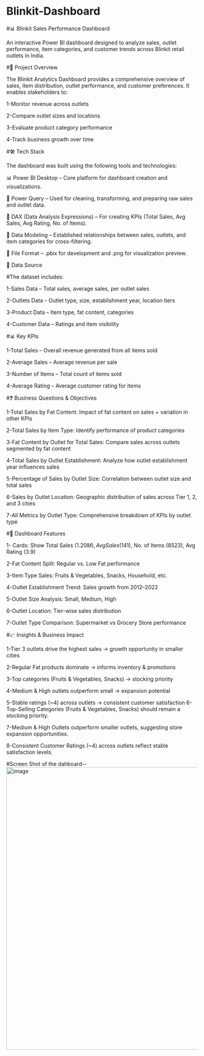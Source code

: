 # Blinkit-Dashboard
#📊 Blinkit Sales Performance Dashboard

An interactive Power BI dashboard designed to analyze sales, outlet performance, item categories, and customer trends across Blinkit retail outlets in India.

#📌 Project Overview

The Blinkit Analytics Dashboard provides a comprehensive overview of sales, item distribution, outlet performance, and customer preferences.
It enables stakeholders to:

1-Monitor revenue across outlets

2-Compare outlet sizes and locations

3-Evaluate product category performance

4-Track business growth over time

#🛠️ Tech Stack

The dashboard was built using the following tools and technologies:

📊 Power BI Desktop – Core platform for dashboard creation and visualizations.

📂 Power Query – Used for cleaning, transforming, and preparing raw sales and outlet data.

🧠 DAX (Data Analysis Expressions) – For creating KPIs (Total Sales, Avg Sales, Avg Rating, No. of Items).

📝 Data Modeling – Established relationships between sales, outlets, and item categories for cross-filtering.

📁 File Format – .pbix for development and .png for visualization preview.

📂 Data Source

#The dataset includes:

1-Sales Data – Total sales, average sales, per outlet sales

2-Outlets Data – Outlet type, size, establishment year, location tiers

3-Product Data – Item type, fat content, categories

4-Customer Data – Ratings and item visibility

#📊 Key KPIs

1-Total Sales – Overall revenue generated from all items sold

2-Average Sales – Average revenue per sale

3-Number of Items – Total count of items sold

4-Average Rating – Average customer rating for items

#❓ Business Questions & Objectives

1-Total Sales by Fat Content:
Impact of fat content on sales + variation in other KPIs

2-Total Sales by Item Type:
  Identify performance of product categories

3-Fat Content by Outlet for Total Sales:
 Compare sales across outlets segmented by fat content

4-Total Sales by Outlet Establishment:
 Analyze how outlet establishment year influences sales

5-Percentage of Sales by Outlet Size:
    Correlation between outlet size and total sales

6-Sales by Outlet Location:
 Geographic distribution of sales across Tier 1, 2, and 3 cities

7-All Metrics by Outlet Type:
Comprehensive breakdown of KPIs by outlet type

#🔑 Dashboard Features

1- Cards: Show Total Sales ($1.20M), Avg Sales ($141), No. of Items (8523), Avg Rating (3.9)

2-Fat Content Split: Regular vs. Low Fat performance

3-Item Type Sales: Fruits & Vegetables, Snacks, Household, etc.

4-Outlet Establishment Trend: Sales growth from 2012–2022

5-Outlet Size Analysis: Small, Medium, High

6-Outlet Location: Tier-wise sales distribution

7-Outlet Type Comparison: Supermarket vs Grocery Store performance

#📈 Insights & Business Impact

1-Tier 3 outlets drive the highest sales → growth opportunity in smaller cities

2-Regular Fat products dominate → informs inventory & promotions

3-Top categories (Fruits & Vegetables, Snacks) → stocking priority

4-Medium & High outlets outperform small → expansion potential

5-Stable ratings (~4) across outlets → consistent customer satisfaction
6-Top-Selling Categories (Fruits & Vegetables, Snacks) should remain a stocking priority.

7-Medium & High Outlets outperform smaller outlets, suggesting store expansion opportunities.

8-Consistent Customer Ratings (~4) across outlets reflect stable satisfaction levels.

#Screen Shot of the dahboard--
<img width="1345" height="742" alt="image" src="https://github.com/user-attachments/assets/35cab609-58b8-4998-9c44-5bae1fd6fa94" />
